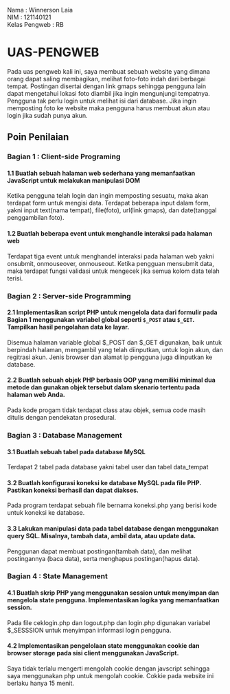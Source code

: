 Nama : Winnerson Laia <br>
NIM : 121140121 <br>
Kelas Pengweb : RB <br>

# UAS-PENGWEB
Pada uas pengweb kali ini, saya membuat sebuah website yang dimana orang dapat saling membagikan, melihat foto-foto indah dari berbagai tempat. Postingan disertai dengan link gmaps sehingga pengguna lain dapat mengetahui lokasi foto diambil jika ingin mengunjungi tempatnya. Pengguna tak perlu login untuk melihat isi dari database. Jika ingin memposting foto ke website maka pengguna harus membuat akun atau login jika sudah punya akun. 

## **Poin Penilaian**
### Bagian 1 : Client-side Programing
#### 1.1 Buatlah sebuah halaman web sederhana yang memanfaatkan JavaScript untuk melakukan manipulasi DOM

Ketika pengguna telah login dan ingin memposting sesuatu, maka akan terdapat form untuk mengisi data. Terdapat beberapa input dalam form, yakni input text(nama tempat), file(foto), url(link gmaps), dan date(tanggal penggambilan foto).

#### 1.2 Buatlah beberapa event untuk menghandle interaksi pada halaman web

Terdapat tiga event untuk menghandel interaksi pada halaman web yakni onsubmit, onmouseover, onmouseout. Ketika pengguan mensubmit data, maka terdapat fungsi validasi untuk mengecek jika semua kolom data telah terisi. 

### Bagian 2 : Server-side Programming
#### 2.1 Implementasikan script PHP untuk mengelola data dari formulir pada Bagian 1 menggunakan variabel global seperti `$_POST` atau `$_GET`. Tampilkan hasil pengolahan data ke layar.

Disemua halaman variable global $_POST dan $_GET digunakan, baik untuk berpindah halaman, mengambil yang telah diinputkan, untuk login akun, dan regitrasi akun. Jenis browser dan alamat ip pengguna juga diinputkan ke database.

#### 2.2 Buatlah sebuah objek PHP berbasis OOP yang memiliki minimal dua metode dan gunakan objek tersebut dalam skenario tertentu pada halaman web Anda.

Pada kode progam tidak terdapat class atau objek, semua code masih ditulis dengan pendekatan prosedural.

### Bagian 3 : Database Management
#### 3.1 Buatlah sebuah tabel pada database MySQL

Terdapat 2 tabel pada database yakni tabel user dan tabel data_tempat

#### 3.2 Buatlah konfigurasi koneksi ke database MySQL pada file PHP. Pastikan koneksi berhasil dan dapat diakses.

Pada program terdapat sebuah file bernama koneksi.php yang berisi kode untuk koneksi ke database.

#### 3.3 Lakukan manipulasi data pada tabel database dengan menggunakan query SQL. Misalnya, tambah data, ambil data, atau update data.

Penggunan dapat membuat postingan(tambah data), dan melihat postingannya (baca data), serta menghapus postingan(hapus data).

### Bagian 4 : State Management
#### 4.1 Buatlah skrip PHP yang menggunakan session untuk menyimpan dan mengelola state pengguna. Implementasikan logika yang memanfaatkan session.

Pada file ceklogin.php dan logout.php dan login.php digunakan variabel $_SESSSION untuk menyimpan informasi login pengguna.

#### 4.2 Implementasikan pengelolaan state menggunakan cookie dan browser storage pada sisi client menggunakan JavaScript.

Saya tidak terlalu mengerti mengolah cookie dengan javscript sehingga saya menggunakan php untuk mengolah cookie. Cokkie pada website ini berlaku hanya 15 menit.












